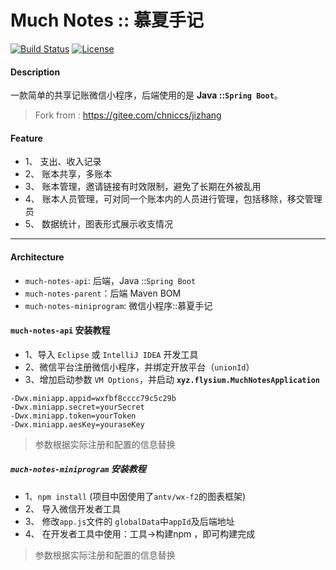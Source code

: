# Much Notes :: 慕夏手记

[![Build Status](https://api.travis-ci.org/SvenAugustus/much-notes.svg?branch=master)](https://travis-ci.org/SvenAugustus/much-notes) [![License](https://img.shields.io/badge/license-MIT-green)](https://opensource.org/licenses/MIT)

#### Description

一款简单的共享记账微信小程序，后端使用的是 **Java ::`Spring Boot`**。
> Fork from : https://gitee.com/chniccs/jizhang

#### Feature

- 1、 支出、收入记录
- 2、 账本共享，多账本
- 3、 账本管理，邀请链接有时效限制，避免了长期在外被乱用
- 4、 账本人员管理，可对同一个账本内的人员进行管理，包括移除，移交管理员
- 5、 数据统计，图表形式展示收支情况

--------------------------

#### Architecture

- `much-notes-api`: 后端，Java ::`Spring Boot`
- `much-notes-parent`：后端 Maven BOM
- `much-notes-miniprogram`: 微信小程序::慕夏手记

#### `much-notes-api` 安装教程

* 1、导入 `Eclipse` 或 `IntelliJ IDEA` 开发工具
* 2、微信平台注册微信小程序，并绑定开放平台（`unionId`）
* 3、增加启动参数 `VM Options`，并启动 **`xyz.flysium.MuchNotesApplication`**

```shell
-Dwx.miniapp.appid=wxfbf8cccc79c5c29b
-Dwx.miniapp.secret=yourSecret
-Dwx.miniapp.token=yourToken
-Dwx.miniapp.aesKey=youraseKey
```

> 参数根据实际注册和配置的信息替换

##### `much-notes-miniprogram` 安装教程

* 1、`npm install` (项目中因使用了`antv/wx-f2`的图表框架)
* 2、 导入微信开发者工具
* 3、 修改`app.js`文件的 `globalData`中`appId`及后端地址
* 4、 在开发者工具中使用：工具->构建npm ，即可构建完成

> 参数根据实际注册和配置的信息替换


